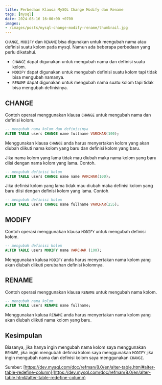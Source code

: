 ```yaml
---
title: Perbedaan Klausa MySQL Change Modify dan Rename
tags: [mysql]
date: 2024-03-16 16:00:00 +0700
images:
- /images/posts/mysql-change-modify-rename/thumbnail.jpg
---
```


`CHANGE`, `MODIFY` dan `RENAME` bisa digunakan untuk mengubah nama atau definisi suatu kolom pada mysql. Namun ada beberapa perbedaan yang perlu diketahui.

<!--more-->

- `CHANGE` dapat digunakan untuk mengubah nama dan definisi suatu kolom.
- `MODIFY` dapat digunakan untuk mengubah definisi suatu kolom tapi tidak bisa mengubah namanya.
- `RENAME` dapat digunakan untuk mengubah nama suatu kolom tapi tidak bisa mengubah definisinya.

## CHANGE

Contoh operasi menggunakan klausa `CHANGE` untuk mengubah nama dan definisi kolom.

```sql
-- mengubah nama kolom dan definisinya
ALTER TABLE users CHANGE name fullname VARCHAR(100);
```

Menggunakan klausa `CHANGE` anda harus menyertakan kolom yang akan diubah diikuti nama kolom yang baru dan definisi kolom yang baru.

Jika nama kolom yang lama tidak mau diubah maka nama kolom yang baru diisi dengan nama kolom yang lama. Contoh.

```sql
-- mengubah definisi kolom
ALTER TABLE users CHANGE name name VARCHAR(100);
```

Jika definisi kolom yang lama tidak mau diubah maka definisi kolom yang baru diisi dengan definisi kolom yang lama. Contoh.

```sql
-- mengubah definisi kolom
ALTER TABLE users CHANGE name fullname VARCHAR(255);
```

## MODIFY

Contoh operasi menggunakan klausa `MODIFY` untuk mengubah definisi kolom.

```sql
-- mengubah definisi kolom
ALTER TABLE users MODIFY name VARCHAR (100);
```

Menggunakan kalusa `MODIFY` anda harus menyertakan nama kolom yang akan diubah diikuti perubahan definisi kolomnya.

## RENAME

Contoh operasi menggunakan klausa `RENAME` untuk mengubah nama kolom.

```sql
-- mengubah nama kolom
ALTER TABLE users RENAME name fullname;
```

Menggunakan kalusa `RENAME` anda harus menyertakan nama kolom yang akan diubah diikuti nama kolom yang baru.

## Kesimpulan

Biasanya, jika hanya ingin mengubah nama kolom saya menggunakan `RENAME`, jika ingin mengubah definisi kolom saya menggunakan `MODIFY` jika ingin mengubah nama dan definisi kolom saya menggunakan `CHANGE`.

Sumber: [https://dev.mysql.com/doc/refman/8.0/en/alter-table.html#alter-table-redefine-column](https://dev.mysql.com/doc/refman/8.0/en/alter-table.html#alter-table-redefine-column)